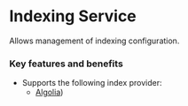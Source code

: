 # Indexing Service

Allows management of indexing configuration.

### Key features and benefits
* Supports the following index provider:  
  * [Algolia](https://www.algolia.com/))  
